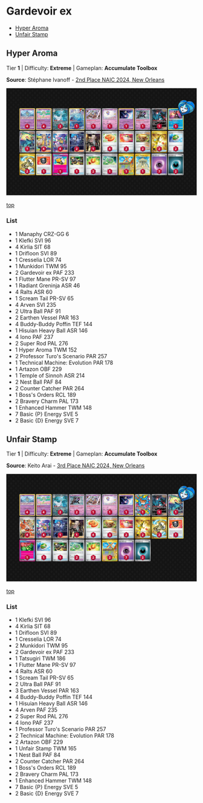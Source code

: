 # Gardevoir ex

* [Hyper Aroma](#hyper-aroma)
* [Unfair Stamp](#unfair-stamp)

## Hyper Aroma

Tier **1** | Difficulty: **Extreme** | Gameplan: **Accumulate Toolbox**

**Source**: Stéphane Ivanoff - [2nd Place NAIC 2024, New Orleans](https://limitlesstcg.com/decks/list/11921)

![decklist](../../!Images/Standard/11BRS-TWM/Gardevoir-Aroma.png)

[top](#gardevoir-ex)

### List
* 1 Manaphy CRZ-GG 6
* 1 Klefki SVI 96
* 4 Kirlia SIT 68
* 1 Drifloon SVI 89
* 1 Cresselia LOR 74
* 1 Munkidori TWM 95
* 2 Gardevoir ex PAF 233
* 1 Flutter Mane PR-SV 97
* 1 Radiant Greninja ASR 46
* 4 Ralts ASR 60
* 1 Scream Tail PR-SV 65
* 4 Arven SVI 235
* 2 Ultra Ball PAF 91
* 2 Earthen Vessel PAR 163
* 4 Buddy-Buddy Poffin TEF 144
* 1 Hisuian Heavy Ball ASR 146
* 4 Iono PAF 237
* 2 Super Rod PAL 276
* 1 Hyper Aroma TWM 152
* 2 Professor Turo's Scenario PAR 257
* 1 Technical Machine: Evolution PAR 178
* 1 Artazon OBF 229
* 1 Temple of Sinnoh ASR 214
* 2 Nest Ball PAF 84
* 2 Counter Catcher PAR 264
* 1 Boss's Orders RCL 189
* 2 Bravery Charm PAL 173
* 1 Enhanced Hammer TWM 148
* 7 Basic {P} Energy SVE 5
* 2 Basic {D} Energy SVE 7

## Unfair Stamp

Tier **1** | Difficulty: **Extreme** | Gameplan: **Accumulate Toolbox**

**Source**: Keito Arai - [3rd Place NAIC 2024, New Orleans](https://limitlesstcg.com/decks/list/11916)

![decklist](../../!Images/Standard/11BRS-TWM/Gardevoir-Stamp.png)

[top](#gardevoir-ex)

### List
* 1 Klefki SVI 96
* 4 Kirlia SIT 68
* 1 Drifloon SVI 89
* 1 Cresselia LOR 74
* 2 Munkidori TWM 95
* 2 Gardevoir ex PAF 233
* 1 Tatsugiri TWM 186
* 1 Flutter Mane PR-SV 97
* 4 Ralts ASR 60
* 1 Scream Tail PR-SV 65
* 2 Ultra Ball PAF 91
* 3 Earthen Vessel PAR 163
* 4 Buddy-Buddy Poffin TEF 144
* 1 Hisuian Heavy Ball ASR 146
* 4 Arven PAF 235
* 2 Super Rod PAL 276
* 4 Iono PAF 237
* 1 Professor Turo's Scenario PAR 257
* 2 Technical Machine: Evolution PAR 178
* 2 Artazon OBF 229
* 1 Unfair Stamp TWM 165
* 1 Nest Ball PAF 84
* 2 Counter Catcher PAR 264
* 1 Boss's Orders RCL 189
* 2 Bravery Charm PAL 173
* 1 Enhanced Hammer TWM 148
* 7 Basic {P} Energy SVE 5
* 2 Basic {D} Energy SVE 7
